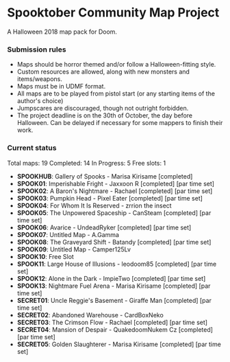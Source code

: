 # Spooktober Community Map Project

A Halloween 2018 map pack for Doom.

### Submission rules

- Maps should be horror themed and/or follow a Halloween-fitting style.
- Custom resources are allowed, along with new monsters and items/weapons.
- Maps must be in UDMF format.
- All maps are to be played from pistol start (or any starting items of the
  author's choice)
- Jumpscares are discouraged, though not outright forbidden.
- The project deadline is on the 30th of October, the day before Halloween.
  Can be delayed if necessary for some mappers to finish their work.

### Current status

Total maps: 19
Completed: 14
In Progress: 5
Free slots: 1

- **SPOOKHUB**: Gallery of Spooks - Marisa Kirisame [completed]
- **SPOOK01**: Imperishable Fright - Jaxxoon R [completed] [par time set]
- **SPOOK02**: A Baron's Nightmare - Rachael [completed] [par time set]
- **SPOOK03**: Pumpkin Head - Pixel Eater [completed] [par time set]
- **SPOOK04**: For Whom It Is Reserved - zrrion the insect
- **SPOOK05**: The Unpowered Spaceship - CanSteam [completed] [par time set]
- **SPOOK06**: Avarice - UndeadRyker [completed] [par time set]
- **SPOOK07**: Untitled Map - A.Gamma
- **SPOOK08**: The Graveyard Shift - Batandy [completed] [par time set]
- **SPOOK09**: Untitled Map - Camper125Lv
- **SPOOK10**: Free Slot
- **SPOOK11**: Large House of Illusions - leodoom85 [completed] [par time set]
- **SPOOK12**: Alone in the Dark - ImpieTwo [completed] [par time set]
- **SPOOK13**: Nightmare Fuel Arena - Marisa Kirisame [completed] [par time set]
- **SECRET01**: Uncle Reggie's Basement - Giraffe Man [completed] [par time set]
- **SECRET02**: Abandoned Warehouse - CardBoxNeko
- **SECRET03**: The Crimson Flow - Rachael [completed] [par time set]
- **SECRET04**: Mansion of Despair - QuakedoomNukem Cz [completed] [par time set]
- **SECRET05**: Golden Slaughterer - Marisa Kirisame [completed] [par time set]
